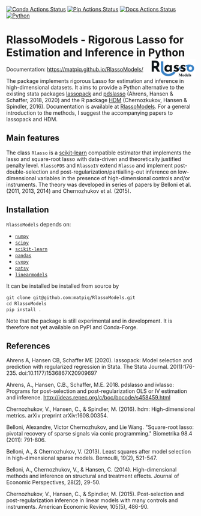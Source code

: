 [![Conda Actions Status][actions-conda-badge]][actions-conda-link] 
[![Pip Actions Status][actions-pip-badge]][actions-pip-link] 
[![Docs Actions Status][actions-docs-badge]][actions-docs-link]
[![Python](https://img.shields.io/badge/python-3.6%20%7C%203.8%20%7C%203.10-blue)](https://www.python.org)


[actions-badge]:           https://github.com/matpiq/RlassoModels/workflows/Tests/badge.svg
[actions-conda-link]:      https://github.com/matpiq/RlassoModels/actions?query=workflow%3AConda
[actions-conda-badge]:     https://github.com/matpiq/RlassoModels/workflows/Conda/badge.svg
[actions-pip-link]:        https://github.com/matpiq/RlassoModels/actions?query=workflow%3APip
[actions-pip-badge]:       https://github.com/matpiq/RlassoModels/workflows/Pip/badge.svg
[actions-wheels-link]:     https://github.com/matpiq/RlassoModels/actions?query=workflow%3AWheels
[actions-wheels-badge]:    https://github.com/matpiq/RlassoModels/workflows/Wheels/badge.svg
[actions-docs-link]:       https://github.com/matpiq/RlassoModels/actions?query=workflow%3ADocs
[actions-docs-badge]:      https://github.com/matpiq/RlassoModels/workflows/Docs/badge.svg



# RlassoModels - Rigorous Lasso for Estimation and Inference in Python <a href="https://RlassoModels.readthedocs.io/en/latest/"><img src="https://raw.githubusercontent.com/matpiq/RlassoModels/master/docs/logo.png" align="right" width = "120" /></a>

[RlassoModels]: https://RlassoModels.readthedocs.io/en/latest/
[lassopack]: https://statalasso.github.io/docs/lassopack/
[hdm]: https://CRAN.R-project.org/package=hdm

Documentation: https://matpiq.github.io/RlassoModels/

The package implements rigorous Lasso for estimation and inference in high-dimensional datasets. 
It aims to provide a Python alternative to the existing stata packages [lassopack](https://statalasso.github.io/docs/lassopack/) and
[pdslasso](https://statalasso.github.io/docs/pdslasso/) (Ahrens, Hansen & Schaffer, 2018, 2020) and the R package 
[HDM](https://CRAN.R-project.org/package=hdm) (Chernozkukov, Hansen & Spindler, 2016). Documentation is available at [RlassoModels](https://RlassoModels.readthedocs.io/en/latest/). For a general introduction to the methods, I suggest the accompanying papers to lassopack and HDM.

## Main features

The class `Rlasso` is a [scikit-learn](https://scikit-learn.org/stable/) compatible estimator that implements the lasso
and square-root lasso with data-driven and theoretically justified penalty level. `RlassoPDS` and `RlassoIV` extend
`Rlasso` and implement post-double-selection and post-regularization/partialling-out inference on low-dimensional variables in the
presence of high-dimensional controls and/or instruments. The theory was developed in series of papers 
by Belloni et al. (2011, 2013, 2014) and Chernozhukov et al. (2015).

## Installation

`RlassoModels` depends on:

* [`numpy`](https://numpy.org/)
* [`scipy`](https://www.scipy.org/)
* [`scikit-learn`](https://scikit-learn.org/)
* [`pandas`](https://pandas.pydata.org/)
* [`cvxpy`](https://www.cvxpy.org/)
* [`patsy`](https://patsy.readthedocs.io/en/latest/)
* [`linearmodels`](https://bashtage.github.io/linearmodels)

It can be installed be installed from source by

```
git clone git@github.com:matpiq/RlassoModels.git
cd RlassoModels
pip install .
```
Note that the package is still experimental and in development. It is therefore not yet available
on PyPI and Conda-Forge.

## References

Ahrens A, Hansen CB, Schaffer ME (2020). lassopack: Model selection and prediction with regularized regression in Stata. The Stata Journal. 20(1):176-235. doi:10.1177/1536867X20909697

Ahrens, A., Hansen, C.B., Schaffer, M.E. 2018. pdslasso and ivlasso: Programs for post-selection and post-regularization OLS or IV estimation and inference. http://ideas.repec.org/c/boc/bocode/s458459.html

Chernozhukov, V., Hansen, C., & Spindler, M. (2016). hdm: High-dimensional metrics. arXiv preprint arXiv:1608.00354.

Belloni, Alexandre, Victor Chernozhukov, and Lie Wang. "Square-root lasso: pivotal recovery of sparse signals via conic programming." Biometrika 98.4 (2011): 791-806.

Belloni, A., & Chernozhukov, V. (2013). Least squares after model selection in high-dimensional sparse models. Bernoulli, 19(2), 521-547.

Belloni, A., Chernozhukov, V., & Hansen, C. (2014). High-dimensional methods and inference on structural and treatment effects. Journal of Economic Perspectives, 28(2), 29-50.

Chernozhukov, V., Hansen, C., & Spindler, M. (2015). Post-selection and post-regularization inference in linear models with many controls and instruments. American Economic Review, 105(5), 486-90.
